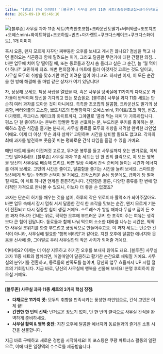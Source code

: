 ```yaml
---
title: "[광고] 인생 아이템! '[블루존] 사무실 과자 11종 세트(촉촉한초코칩+크라운산도딸기+버터와플+뽀또치즈+오예스mini+화이트하임+초코하임+빈츠+마가렛트+쿠크다스케이크+쿠크다스화이트), 1개'을(를) 만나보세요."
date: 2025-09-10 05:46:10
---
```

![[블루존] 사무실 과자 11종 세트(촉촉한초코칩+크라운산도딸기+버터와플+뽀또치즈+오예스mini+화이트하임+초코하임+빈츠+마가렛트+쿠크다스케이크+쿠크다스화이트), 1개 이미지](https://ads-partners.coupang.com/image1/cOxL7jefMNspP4BEcOj3OLSivrgbvwYnNkl5rCNung-rjEglx2GqjN1F2mMs0zduTp_PZ6k66zRrPzfBuFRHtYUVhMGXsRQjGuyaTIe7JGCxaC4M2b1kveJ1KllrPjL2P2JixBL6-nOW1evOL1zgpmr2bwpL83tuMz1Rd5plZXx-wgm9WL9ZWogkfdrjGXPIktVjKLeB9C30ZLWz1JnFbbZ-SqtgvxnTWRO3qwJPzJMACn3XmEcaMYuaIIOHHxAeRdgg4u8gOfHatBZRdK2JA0TcdGfyMzfy6CBWxK_FmW3t32vM1aFbCA-z)

혹시 요즘, 왠지 모르게 자꾸만 찌뿌둥한 오후를 보내고 계시진 않나요? 점심을 먹고 나면 몰려오는 식곤증과 함께 밀려드는 허기, 그리고 달콤한 무언가에 대한 간절한 외침... 바쁜 업무에 치여 당 떨어질 때, 또는 동료들과 잠시 숨 돌리고 싶은 그 순간, 늘 '뭘 먹어야 하나?' 고민하게 되죠. 매번 편의점이나 마트에 들러 이것저것 고르는 것도 일이고, 사무실 모두의 취향을 맞추기란 여간 어려운 일이 아니고요. 하지만 이제, 이 모든 순간을 한 방에 해결해 줄 마법 같은 상자가 여기 있답니다!

자, 상상해 보세요. 책상 서랍을 열었을 때, 혹은 사무실 탕비실에 11가지의 다채로운 과자들이 반짝이며 당신을 기다리고 있는 모습을요. [블루존] 사무실 과자 11종 세트는 단순히 여러 과자를 모아둔 것이 아니에요. 촉촉한 초코칩의 달콤함, 크라운산도 딸기의 상큼함, 버터와플의 고소함, 뽀또치즈의 짭짤함까지! 오예스mini, 화이트/초코 하임, 빈츠, 마가렛트, 쿠크다스 케이크와 화이트까지, 그야말로 '골라 먹는 재미'가 가득하답니다. 평소 단 걸 좋아하시는 분부터 짭짤한 맛을 선호하는 분, 부드러운 쿠키를 좋아하는 분, 웨하스 같은 식감을 즐기는 분까지, 사무실 동료들 모두의 취향을 저격할 완벽한 라인업이에요. 이제 더 이상 '무슨 과자 살까?' 고민하며 시간을 낭비할 필요도 없고요. 각자의 최애 과자를 발견하며 웃음꽃 피는 평화로운 간식 타임을 즐길 수 있을 거예요.

매번 마트에 들러 이것저것 고르고, 무거운 봉투를 들고 사무실까지 오는 번거로움, 이제 그만 덜어내세요. [블루존] 사무실 과자 11종 세트는 단 한 번의 클릭으로, 이 모든 행복을 당신의 사무실로 배송해 드려요. 바쁜 일상 속에서 간식 준비에 들이는 시간과 에너지를 아껴 보세요. 고민의 시간은 줄이고, 달콤함을 즐기는 시간을 늘려 보세요. 스마트한 당신에게 딱 맞는 현명한 선택이 될 거예요. 갑작스러운 손님 방문에도, 급하게 당 떨어질 때도, 이 세트 하나면 언제든 든든하답니다. 간편함은 물론, 다양한 종류를 한 번에 합리적인 가격으로 만나볼 수 있으니, 이보다 더 좋을 순 없겠죠?

과자는 단순히 허기를 채우는 것을 넘어, 하루의 작은 위로이자 활력소가 되어주잖아요. 바쁜 업무 속에서 잠시 멈춰 서서 달콤한 간식 한 조각을 맛보는 순간, 왠지 모르게 기분이 전환되고 다시 집중할 힘이 생길 거예요. 스트레스가 쌓일 때마다 무심코 집어 든 초코 과자 하나가 건네는 위로, 팍팍한 오후에 부드러운 쿠키 한 조각이 주는 여유는 생각보다 큰 힘이 된답니다. 동료들과 함께 나눠 먹으며 소소한 대화를 나누는 시간은, 딱딱한 사무실 분위기를 한층 부드럽고 긍정적으로 만들어주고요. 이 과자 세트는 단순한 간식이 아니라, 사무실에 필요한 '행복 비타민'과 같아요. 지친 오후에 달콤한 에너지와 웃음을 선사해 줄, 그야말로 우리 사무실만의 작은 사치가 되어줄 거예요.

어떠세요? 이제는 더 이상 지루하고 허기진 오후를 보내지 않아도 돼요. [블루존] 사무실 과자 11종 세트와 함께라면, 매일매일이 달콤하고 활기찬 순간으로 채워질 거예요. 사무실의 분위기를 전환하고, 동료들의 만족도를 높이며, 당신의 업무 효율까지 UP 시킬 절호의 기회랍니다. 지금 바로, 당신의 사무실에 행복을 선물해 보세요! 분명 후회하지 않으실 거예요.

---

**[블루존] 사무실 과자 11종 세트의 3가지 핵심 장점:**

*   **다채로운 11가지 맛:** 모두의 취향을 만족시키는 풍성한 라인업으로, 간식 고민은 이제 끝!
*   **간편한 한 번의 선택:** 번거로운 장보기 없이, 단 한 번의 클릭으로 사무실 간식을 완벽하게 준비하세요.
*   **사무실 활력 & 행복 충전:** 지친 오후에 달콤한 에너지와 동료들과의 즐거운 소통 시간을 선물합니다.



지금 바로 구매하고 새로운 경험을 시작하세요!
이 포스팅은 쿠팡 파트너스 활동의 일환으로, 이에 따른 일정액의 수수료를 제공받습니다.
